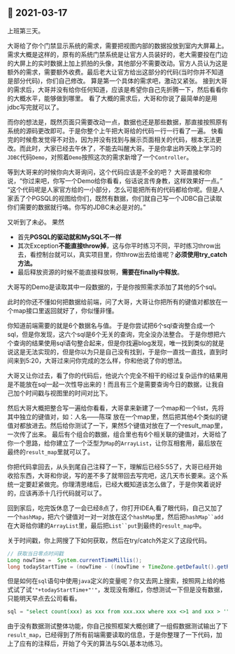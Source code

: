 ## &#127800; 2021-03-17

上班第三天。

大哥给了你个门禁显示系统的需求，需要把视图内部的数据投放到室内大屏幕上。
需求大概是这样的，原有的系统门禁系统是让官方人员装好的，老大需要投在门边的大屏上的实时数据上加上抓拍的头像，其他部分不需要改动。官方人员认为这是额外的需求，需要额外收费。最后老大让官方给出这部分的代码(当时你并不知道是部分代码)，你们自己修改。
算是第一个具体的需求吧，激动又紧张。
接到大哥的需求后，大哥并没有给你任何知道，应该是希望你自己先折腾一下，然后看看你的大概水平，能够做到哪里。
看了大概的需求后，大哥和你说了最简单的是用jdbc写完就可以了。

而你的想法是，既然页面只需要改动一点，数据也还是那些数据，那直接按照原有系统的源码更改即可。于是你整个上午把大哥给的代码一行一行看了一遍。
快看完的时候愈发觉得不对劲，因为并没有找到与展示页面相关的代码，根本无法更改。而此时，大家已经去午休了，不能去叫醒大哥。于是你拿出昨天晚上学习的`JDBC`代码`Demo`，对照着`Demo`按照这次的需求新增了一个`Controller`。

等到大哥来的时候你向大哥询问，这个代码应该是不全的吧？
大哥直接和你说，“你过来吧，你写一个Demo给你看看，俗话说言传身教，这样效果好一点。”
“这个代码呢是人家官方给的一小部分，怎么可能把所有的代码都给你呢。但是人家丢了个PGSQL的视图给你们，既然有数据，你们就自己写一个JDBC自己读取你们需要的数据就行咯。你写的JDBC未必是对的。”

又听到了未必。
果然

- 首先**PGSQL的驱动就和MySQL不一样**
- 其次Exception**不能直接throw掉**，这与你平时练习不同，平时练习throw出去，看控制台就可以，真实项目里，你throw出去给谁呢？**必须使用try_catch方法。**
- 最后释放资源的时候不能直接释放啊，**需要在finally中释放**。

大哥写的Demo是读取其中一段数据的，于是你按照需求添加了其他的5个sql。

此时的你还不懂如何把数据给前端，问了大哥，大哥让你把所有的键值对都放在一个map接口里返回就好了，你似懂非懂。

你知道前端需要的就是6个数据名与值。
于是你尝试把6个sql查询整合成一个sql，但是你发现，这六个sql是6个无关的查询，完全没办法整合。
于是你想把六个查询的结果使用sql语句整合起来，但是你找遍blog发现，唯一找到类似的就是说这是无法实现的，但是你以为只是自己没有找到，于是你一直找一直找，直到时间来到5:20，大哥过来问你完成的怎么样，你和他说了你的想法。

大哥又让你过去，看了你的代码后，他说六个完全不相干的经过复杂运作的结果用是不能放在sql一起一次性导出来的！而且有三个是需要查询今日的数据，让我自己加个时间戳与视图里的时间对比下。

然后大哥大概把整合写一遍给你看看，大哥拿来新建了一个map和一个list，先将其中独立的键值对，如：人名——陈琛
放在一个map里，然后把其他4个类似的键值对都放进去。然后给你测试了一下，果然5个键值对放在了一个result_map里，一次传了出来。
最后有个组合的数据，组合里也有6个相关联的键值对，大哥给了你一个思路，给你建立了一个泛型为`Map`的`ArrayList`，让你互相套用，最后放在最终的`result_map`里就可以了。

你把代码拿回去，从头到尾自己注释了一下，理解后已经5:55了，大哥已经开始收拾东西，大哥和你说，写的差不多了就带回去写完吧，这几天市长要来。这个系统一定要赶紧做完。你理清思绪后，已经大概知道该怎么做了，于是你笑着说好的，应该再添十几行代码就可以了。

回到家后，吃完饭休息了一会已经8点了，你打开IDEA,看了眼代码，自己又加了一个`hashMap`，把六个键值对一对一对放在这个`hashMap`里，然后把`hashMap``add`在大哥给你建的`ArrayList`里，最后把`List``put`到最终的`result_map`中。

关于时间戳，你上网搜了下如何获取，然后在try/catch外定义了这段代码。
```java
// 获取当日零点时间戳
Long nowTime =  System.currentTimeMillis();
long todayStartTime = (nowTime - ((nowTime + TimeZone.getDefault().getRawOffset()) % (24 * 60 * 60 * 1000L)))/1000;
```
但是如何在`sql`语句中使用`java`定义的变量呢？你又去网上搜索，按照网上给的格式试了试`'"+todayStartTime+"'"`，发现没有爆红，你想测试一下但是没有数据，只能明天早点去公司看看。
   
```sql
sql = "select count(xxx) as xxx from xxx.xxx where xxx <>1 and xxx > '"+todayStartTime+"'";
```
  
由于没有数据测试整体功能，你自己按照框架大概创建了一组假数据测试输出了下`result_map`，已经得到了所有前端需要读取的信息，于是你整理了一下代码，加上了应有的注释后，开始了今天的算法与SQL基本功练习。
